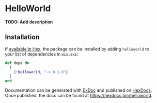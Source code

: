 # HelloWorld

**TODO: Add description**

## Installation

If [available in Hex](https://hex.pm/docs/publish), the package can be installed
by adding `helloworld` to your list of dependencies in `mix.exs`:

```elixir
def deps do
  [
    {:helloworld, "~> 0.1.0"}
  ]
end
```

Documentation can be generated with [ExDoc](https://github.com/elixir-lang/ex_doc)
and published on [HexDocs](https://hexdocs.pm). Once published, the docs can
be found at <https://hexdocs.pm/helloworld>.

